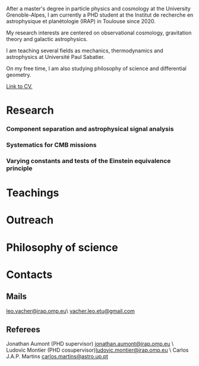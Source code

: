 After a master's degree in particle physics and cosmology at the University Grenoble-Alpes, I am currently a PHD student at the Institut de recherche en astrophysique et planétologie (IRAP) in Toulouse since 2020. 

My research interests are centered on observational cosmology, gravitation theory and galactic astrophysics.

I am teaching several fields as mechanics, thermodynamics and astrophysics at Université Paul Sabatier.

On my free time, I am also studying philosophy of science and differential geometry.

[Link to CV.](CV/CV_PHD.pdf)

# Research

### Component separation and astrophysical signal analysis

### Systematics for CMB missions 
### Varying constants and tests of the Einstein equivalence principle


# Teachings

# Outreach 

# Philosophy of science

# Contacts

## Mails

leo.vacher@irap.omp.eu\\
vacher.leo.etu@gmail.com

## Referees

Jonathan Aumont (PHD supervisor) jonathan.aumont@irap.omp.eu \\
Ludovic Montier (PHD cosupervisor)ludovic.montier@irap.omp.eu \\
Carlos J.A.P. Martins 
carlos.martins@astro.up.pt
